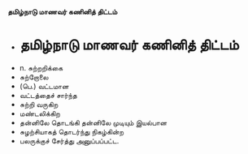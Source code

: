 **தமிழ்நாடு மாணவர் கணினித் திட்டம்**
- # தமிழ்நாடு மாணவர் கணினித் திட்டம்
- n. சுற்றறிக்கை
- சுற்றோலை
- (பெ.) வட்டமான
- வட்டத்தைச் சார்ந்த
- சுற்றி வருகிற
- மண்டலிக்கிற
- தன்னிலே தொடங்கி தன்னிலே முடியும் இயல்பான
- சுழற்சியாகத் தொடர்ந்து நிகழ்கின்ற
- பலருக்குச் சேர்த்து அனுப்பப்பட்ட.

